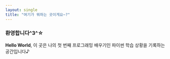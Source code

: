 ```yaml
---
layout: single  
title: "여기가 뭐하는 곳이게요~?"  
---
```


### 환영합니다^3^☆

**Hello World**, 이 곳은 나의 첫 번째 프로그래밍 배우기인 파이썬 학습 상황을 기록하는 공간입니다♪                       



